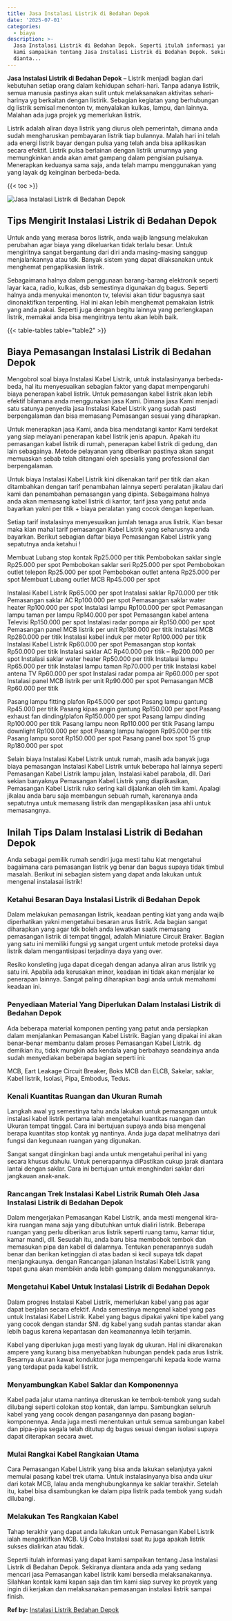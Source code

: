 ```yaml
---
title: Jasa Instalasi Listrik di Bedahan Depok
date: '2025-07-01'
categories:
  - biaya
description: >-
  Jasa Instalasi Listrik di Bedahan Depok. Seperti itulah informasi yang dapat
  kami sampaikan tentang Jasa Instalasi Listrik di Bedahan Depok. Sekiranya
  dianta...
---
```


**Jasa Instalasi Listrik di Bedahan Depok** – Listrik menjadi bagian dari kebutuhan setiap orang dalam kehidupan sehari-hari. Tanpa adanya listrik, semua manusia pastinya akan sulit untuk melaksanakan aktivitas sehari-harinya yg berkaitan dengan listirik. Sebagian kegiatan yang berhubungan dg listrik semisal menonton tv, menyalakan kulkas, lampu, dan lainnya. Malahan ada juga projek yg memerlukan listrik.

Listrik adalah aliran daya listrik yang diurus oleh pemerintah, dimana anda sudah mengharuskan pembayaran listrik tiap bulannya. Malah hari ini telah ada energi listrik bayar dengan pulsa yang telah anda bisa aplikasikan secara efektif. Listrik pulsa berlainan dengan listrik umumnya yang memungkinkan anda akan amat gampang dalam pengisian pulsanya. Menerapkan keduanya sama saja, anda telah mampu menggunakan yang yang layak dg keinginan berbeda-beda.

{{< toc >}}

![Jasa Instalasi Listrik di Bedahan Depok](/images/instalasi-listrik-murah09.png)

## Tips Mengirit Instalasi Listrik di Bedahan Depok

Untuk anda yang merasa boros listrik, anda wajib langsung melakukan perubahan agar biaya yang dikeluarkan tidak terlalu besar. Untuk mengiritnya sangat bergantung dari diri anda masing-masing sanggup menjalankannya atau tdk. Banyak sistem yang dapat dilaksanakan untuk menghemat pengaplikasian listrik.

Sebagaimana halnya dalam penggunaan barang-barang elektronik seperti layar kaca, radio, kulkas, dsb semestinya digunakan dg bagus. Seperti halnya anda menyukai menonton tv, televisi akan tidur bagusnya saat dinonaktifkan terpenting. Hal ini akan lebih menghemat pemakaian listrik yang anda pakai. Seperti juga dengan begitu lainnya yang perlengkapan listrik, memakai anda bisa mengiritnya tentu akan lebih baik.

{{< table-tables table="table2" >}}

## Biaya Pemasangan Instalasi Listrik di Bedahan Depok

Mengobrol soal biaya Instalasi Kabel Listrik, untuk instalasinyanya berbeda-beda, hal itu menyesuaikan sebagian faktor yang dapat mempengaruhi biaya penerapan kabel listrik. Untuk pemasangan kabel listrik akan lebih efektif bilamana anda menggunakan jasa Kami. Dimana jasa Kami menjadi satu satunya penyedia jasa Instalasi Kabel Listrik yang sudah pasti berpengalaman dan bisa memasang Pemasangan sesuai yang diharapkan.

Untuk menerapkan jasa Kami, anda bisa mendatangi kantor Kami terdekat yang siap melayani penerapan kabel listrik jenis apapun. Apakah itu pemasangan kabel listrik di rumah, penerapan kabel listrik di gedung, dan lain sebagainya. Metode pelayanan yang diberikan pastinya akan sangat memuaskan sebab telah ditangani oleh spesialis yang professional dan berpengalaman.

Untuk biaya Instalasi Kabel Listrik kini dikenakan tarif per titik dan akan ditambahkan dengan tarif penambahan lainnya seperti peralatan jikalau dari kami dan penambahan pemasangan yang dipinta. Sebagaimana halnya anda akan memasang kabel listrik di kantor, tarif jasa yang patut anda bayarkan yakni per titik + biaya peralatan yang cocok dengan keperluan.

Setiap tarif instalasinya menyesuaikan jumlah tenaga arus listrik. Kian besar maka kian mahal tarif pemasangan Kabel Listrik yang seharusnya anda bayarkan. Berikut sebagian daftar biaya Pemasangan Kabel Listrik yang sepatutnya anda ketahui !

Membuat Lubang stop kontak Rp25.000 per titik Pembobokan saklar single Rp25.000 per spot Pembobokan saklar seri Rp25.000 per spot Pembobokan outlet telepon Rp25.000 per spot Pembobokan outlet antena Rp25.000 per spot Membuat Lubang outlet MCB Rp45.000 per spot

Instalasi Kabel Listrik Rp65.000 per spot Instalasi saklar Rp70.000 per titik Pemasangan saklar AC Rp100.000 per spot Pemasangan saklar water heater Rp100.000 per spot Instalasi lampu Rp100.000 per spot Pemasangan lampu taman per lampu Rp140.000 per spot Pemasangan kabel antena Televisi Rp150.000 per spot Instalasi radar pompa air Rp150.000 per spot Pemasangan panel MCB listrik per unit Rp180.000 per titik Instalasi MCB Rp280.000 per titik Instalasi kabel induk per meter Rp100.000 per titik Instalasi Kabel Listrik Rp60.000 per spot Pemasangan stop kontak Rp50.000 per titik Instalasi saklar AC Rp40.000 per titik – Rp200.000 per spot Instalasi saklar water heater Rp50.000 per titik Instalasi lampu Rp65.000 per titik Instalasi lampu taman Rp70.000 per titik Instalasi kabel antena TV Rp60.000 per spot Instalasi radar pompa air Rp60.000 per spot Instalasi panel MCB listrik per unit Rp90.000 per spot Pemasangan MCB Rp60.000 per titik

Pasang lampu fitting plafon Rp45.000 per spot Pasang lampu gantung Rp45.000 per titik Pasang kipas angin gantung Rp150.000 per spot Pasang exhaust fan dinding/plafon Rp150.000 per spot Pasang lampu dinding Rp100.000 per titik Pasang lampu neon Rp110.000 per titik Pasang lampu downlight Rp100.000 per spot Pasang lampu halogen Rp95.000 per titik Pasang lampu sorot Rp150.000 per spot Pasang panel box spot 15 grup Rp180.000 per spot

Selain biaya Instalasi Kabel Listrik untuk rumah, masih ada banyak juga biaya pemasangan Instalasi Kabel Listrik untuk beberapa hal lainnya seperti Pemasangan Kabel Listrik lampu jalan, Instalasi kabel parabola, dll. Dari sekian banyaknya Pemasangan Kabel Listrik yang diaplikasikan, Pemasangan Kabel Listrik ruko sering kali dijalankan oleh tim kami. Apalagi jikalau anda baru saja membangun sebuah rumah, karenanya anda sepatutnya untuk memasang listrik dan mengaplikasikan jasa ahli untuk memasangnya.

## Inilah Tips Dalam Instalasi Listrik di Bedahan Depok


Anda sebagai pemilik rumah sendiri juga mesti tahu kiat mengetahui bagaimana cara pemasangan listrik yg benar dan bagus supaya tidak timbul masalah. Berikut ini sebagian sistem yang dapat anda lakukan untuk mengenal instalasai listrik!

### Ketahui Besaran Daya Instalasi Listrik di Bedahan Depok

Dalam melakukan pemasangan listrik, keadaan penting kiat yang anda wajib diperhatikan yakni mengetahui besaran arus listrik. Ada bagian sangat diharapkan yang agar tdk boleh anda lewatkan saatk memasang pemasangan listrik di tempat tinggal, adalah Miniature Circuit Braker. Bagian yang satu ini memiliki fungsi yg sangat urgent untuk metode proteksi daya listrik dalam mengantisipasi terjadinya daya yang over.

Resiko konsleting juga dapat dicegah dengan adanya aliran arus listrik yg satu ini. Apabila ada kerusakan minor, keadaan ini tidak akan menjalar ke penerapan lainnya. Sangat paling diharapkan bagi anda untuk memahami keadaan ini.

### Penyediaan Material Yang Diperlukan Dalam Instalasi Listrik di Bedahan Depok

Ada beberapa material komponen penting yang patut anda persiapkan dalam menjalankan Pemasangan Kabel Listrik. Bagian yang dipakai ini akan benar-benar membantu dalam proses Pemasangan Kabel Listrik. dg demikian itu, tidak mungkin ada kendala yang berbahaya seandainya anda sudah menyediakan beberapa bagian seperti ini:

MCB, Eart Leakage Circuit Breaker, Boks MCB dan ELCB, Sakelar, saklar, Kabel listrik, Isolasi, Pipa, Embodus, Tedus.

### Kenali Kuantitas Ruangan dan Ukuran Rumah

Langkah awal yg semestinya tahu anda lakukan untuk pemasangan untuk instalasi kabel listrik pertama ialah mengetahui kuantitas ruangan dan Ukuran tempat tinggal. Cara ini bertujuan supaya anda bisa mengenal berapa kuantitas stop kontak yg nantinya. Anda juga dapat melihatnya dari fungsi dan kegunaan ruangan yang digunakan.

Sangat sangat diinginkan bagi anda untuk mengetahui perihal ini yang secara khusus dahulu. Untuk penerapannya diPastikan cukup jarak diantara lantai dengan saklar. Cara ini bertujuan untuk menghindari saklar dari jangkauan anak-anak.

### Rancangan Trek Instalasi Kabel Listrik Rumah Oleh Jasa Instalasi Listrik di Bedahan Depok

Dalam mengerjakan Pemasangan Kabel Listrik, anda mesti mengenal kira-kira ruangan mana saja yang dibutuhkan untuk dialiri listrik. Beberapa ruangan yang perlu diberikan arus listrik seperti ruang tamu, kamar tidur, kamar mandi, dll. Sesudah itu, anda baru bisa membobok tembok dan memasukan pipa dan kabel di dalamnya. Tentukan penerapannya sudah benar dan berikan ketinggian di atas badan si kecil supaya tdk dapat menjangkaunya. dengan Rancangan jalanan Instalasi Kabel Listrik yang tepat guna akan membikin anda lebih gampang dalam menggunakannya.

### Mengetahui Kabel Untuk Instalasi Listrik di Bedahan Depok

Dalam progres Instalasi Kabel Listrik, memerlukan kabel yang pas agar dapat berjalan secara efektif. Anda semestinya mengenal kabel yang pas untuk Instalasi Kabel Listrik. Kabel yang bagus dipakai yakni tipe kabel yang yang cocok dengan standar SNI. dg kabel yang sudah pantas standar akan lebih bagus karena kepantasan dan keamanannya lebih terjamin.

Kabel yang diperlukan juga mesti yang layak dg ukuran. Hal ini dikarenakan ampere yang kurang bisa menyebabkan hubungan pendek pada arus listrik. Besarnya ukuran kawat konduktor juga mempengaruhi kepada kode warna yang terdapat pada kabel listrik.

### Menyambungkan Kabel Saklar dan Komponennya

Kabel pada jalur utama nantinya diteruskan ke tembok-tembok yang sudah dilubangi seperti colokan stop kontak, dan lampu. Sambungkan seluruh kabel yang yang cocok dengan pasangannya dan pasang bagian-komponennya. Anda juga mesti menentukan untuk semua sambungan kabel dan pipa-pipa segala telah ditutup dg bagus sesuai dengan isolasi supaya dapat diterapkan secara awet.

### Mulai Rangkai Kabel Rangkaian Utama

Cara Pemasangan Kabel Listrik yang bisa anda lakukan selanjutya yakni memulai pasang kabel trek utama. Untuk instalasinyanya bisa anda ukur dari kotak MCB, lalau anda menghubungkannya ke saklar terakhir. Setelah itu, kabel bisa disambungkan ke dalam pipa listrik pada tembok yang sudah dilubangi.

### Melakukan Tes Rangkaian Kabel

Tahap terakhir yang dapat anda lakukan untuk Pemasangan Kabel Listrik ialah mengaktifkan MCB. Uji Coba Instalasi saat itu juga apakah listrik sukses dialirkan atau tidak.

Seperti itulah informasi yang dapat kami sampaikan tentang Jasa Instalasi Listrik di Bedahan Depok. Sekiranya diantara anda ada yang sedang mencari jasa Pemasangan kabel listrik kami bersedia melaksanakannya. Silahkan kontak kami kapan saja dan tim kami siap survey ke proyek yang ingin di kerjakan dan melaksanakan pemasangan instalasi listrik sampai finish.

**Ref by:** [Instalasi Listrik Bedahan Depok](https://id.wikipedia.org/wiki/Instalasi)
